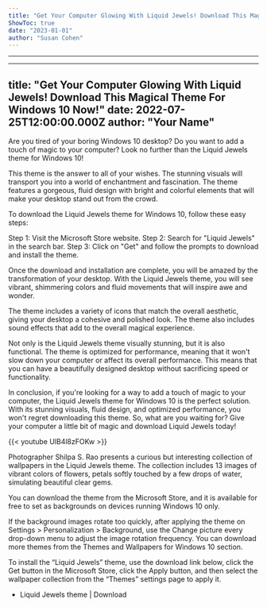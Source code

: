 ```yaml
---
title: "Get Your Computer Glowing With Liquid Jewels! Download This Magical Theme For Windows 10 Now!"
ShowToc: true 
date: "2023-01-01"
author: "Susan Cohen"
---
```

*****
---
title: "Get Your Computer Glowing With Liquid Jewels! Download This Magical Theme For Windows 10 Now!"
date: 2022-07-25T12:00:00.000Z
author: "Your Name"
---

Are you tired of your boring Windows 10 desktop? Do you want to add a touch of magic to your computer? Look no further than the Liquid Jewels theme for Windows 10!

This theme is the answer to all of your wishes. The stunning visuals will transport you into a world of enchantment and fascination. The theme features a gorgeous, fluid design with bright and colorful elements that will make your desktop stand out from the crowd.

To download the Liquid Jewels theme for Windows 10, follow these easy steps:

Step 1: Visit the Microsoft Store website.
Step 2: Search for "Liquid Jewels" in the search bar.
Step 3: Click on "Get" and follow the prompts to download and install the theme.

Once the download and installation are complete, you will be amazed by the transformation of your desktop. With the Liquid Jewels theme, you will see vibrant, shimmering colors and fluid movements that will inspire awe and wonder.

The theme includes a variety of icons that match the overall aesthetic, giving your desktop a cohesive and polished look. The theme also includes sound effects that add to the overall magical experience.

Not only is the Liquid Jewels theme visually stunning, but it is also functional. The theme is optimized for performance, meaning that it won't slow down your computer or affect its overall performance. This means that you can have a beautifully designed desktop without sacrificing speed or functionality.

In conclusion, if you're looking for a way to add a touch of magic to your computer, the Liquid Jewels theme for Windows 10 is the perfect solution. With its stunning visuals, fluid design, and optimized performance, you won't regret downloading this theme. So, what are you waiting for? Give your computer a little bit of magic and download Liquid Jewels today!

{{< youtube UlB4l8zFOKw >}} 



Photographer Shilpa S. Rao presents a curious but interesting collection of wallpapers in the Liquid Jewels theme. The collection includes 13 images of vibrant colors of flowers, petals softly touched by a few drops of water, simulating beautiful clear gems.
 
You can download the theme from the Microsoft Store, and it is available for free to set as backgrounds on devices running Windows 10 only.
 
If the background images rotate too quickly, after applying the theme on Settings > Personalization > Background, use the Change picture every drop-down menu to adjust the image rotation frequency. You can download more themes from the Themes and Wallpapers for Windows 10 section.
 
To install the “Liquid Jewels” theme, use the download link below, click the Get button in the Microsoft Store, click the Apply button, and then select the wallpaper collection from the “Themes” settings page to apply it.
 
- Liquid Jewels theme | Download

 




